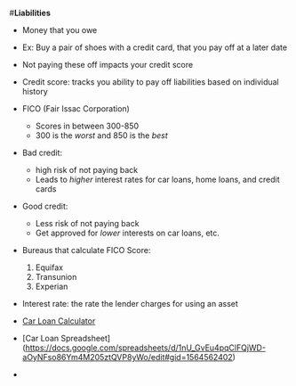 #**Liabilities**
* Money that you owe
* Ex: Buy a pair of shoes with a credit card, that you pay off at a later date
* Not paying these off impacts your credit score
* Credit score: tracks you ability to pay off liabilities based on individual history
* FICO (Fair Issac Corporation) 
	* Scores in between 300-850
	* 300 is the *worst* and 850 is the *best*
* Bad credit: 
	* high risk of not paying back
	* Leads to *higher* interest rates for car loans, home loans, and credit cards
* Good credit:
	* Less risk of not paying back
	* Get approved for *lower* interests on car loans, etc.
* Bureaus that calculate FICO Score:
	1. Equifax
	2. Transunion
	3. Experian 

* Interest rate: the rate the lender charges for using an asset
* [Car Loan Calculator](https://www.carpaymentcalculator.net/)
* [Car Loan Spreadsheet] (https://docs.google.com/spreadsheets/d/1nU_GvEu4pqClFQjWD-aOyNFso86Ym4M205ztQVP8yWo/edit#gid=1564562402)
* 
